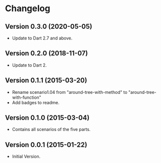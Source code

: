 # Changelog

## Version 0.3.0 (2020-05-05)

- Update to Dart 2.7 and above.

## Version 0.2.0 (2018-11-07)

- Update to Dart 2.

## Version 0.1.1 (2015-03-20)

- Rename scenario1.04 from "around-tree-with-method" to "around-tree-with-function"
- Add badges to readme.

## Version 0.1.0 (2015-03-04)

- Contains all scenarios of the five parts.

## Version 0.0.1 (2015-01-22)

- Initial Version.
